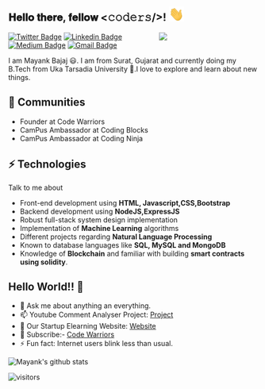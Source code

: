 <h2> 𝐇𝐞𝐥𝐥𝐨 𝐭𝐡𝐞𝐫𝐞, 𝐟𝐞𝐥𝐥𝐨𝐰 <𝚌𝚘𝚍𝚎𝚛𝚜/>! <img src="https://raw.githubusercontent.com/ABSphreak/ABSphreak/master/gifs/Hi.gif" width="30px"></h2>

<img align='right' src='https://user-images.githubusercontent.com/5713670/87202985-820dcb80-c2b6-11ea-9f56-7ec461c497c3.gif' width='200"'>

[![Twitter Badge](https://img.shields.io/badge/-@Mayank_crazy-1ca0f1?style=flat-square&labelColor=1ca0f1&logo=twitter&logoColor=white&link=https://twitter.com/Mayank_crazy)](https://twitter.com/Mayank_crazy) [![Linkedin Badge](https://img.shields.io/badge/-MayankBajaj-blue?style=flat-square&logo=Linkedin&logoColor=white&link=https://www.linkedin.com/in/mayank-bajaj)](https://www.linkedin.com/in/mayank-bajaj)
[![Medium Badge](https://img.shields.io/badge/-@mayank114-03a57a?style=flat-square&labelColor=000000&logo=Medium&link=https://medium.com/@mayank114)](https://medium.com/@mayank114)
[![Gmail Badge](https://img.shields.io/badge/-mayankbajaj114@gmail.com-c14438?style=flat-square&logo=Gmail&logoColor=white&link=mailto:mayankbajaj114@gmail.com)](mailto:mayankbajaj114@gmail.com)

I am Mayank Bajaj 😃. I am from Surat, Gujarat and currently doing my B.Tech from Uka Tarsadia University 🏫.I love to explore and learn about new things.
## 👯 Communities
* Founder at Code Warriors
* CamPus Ambassador at Coding Blocks
* CamPus Ambassador at Coding Ninja

## ⚡ Technologies
Talk to me about
- Front-end development using **HTML, Javascript,CSS,Bootstrap**
- Backend development using **NodeJS,ExpressJS**
- Robust full-stack system design implementation
- Implementation of **Machine Learning** algorithms
- Different projects regarding **Natural Language Processing**
- Known to database languages like **SQL, MySQL and MongoDB**
- Knowledge of **Blockchain** and familiar with building **smart contracts using solidity**.
## Hello World!! 🤔
- 💬 Ask me about anything an everything.
- 📫 Youtube Comment Analyser Project: [Project](https://yt-comment-analyser.herokuapp.com/)
- 🎯 Our Startup Elearning Website: [Website](https://codewarriors2020.github.io/)
- 🔔 Subscribe:- [Code Warriors](https://www.youtube.com/channel/CodeWarriors)
- ⚡ Fun fact: Internet users blink less than usual.

![Mayank's github stats](https://github-readme-stats.vercel.app/api?username=mayank8200&hide=["issues"]&show_icons=true)

![visitors](https://visitor-badge.glitch.me/badge?page_id=mayank8200.mayank8200)

